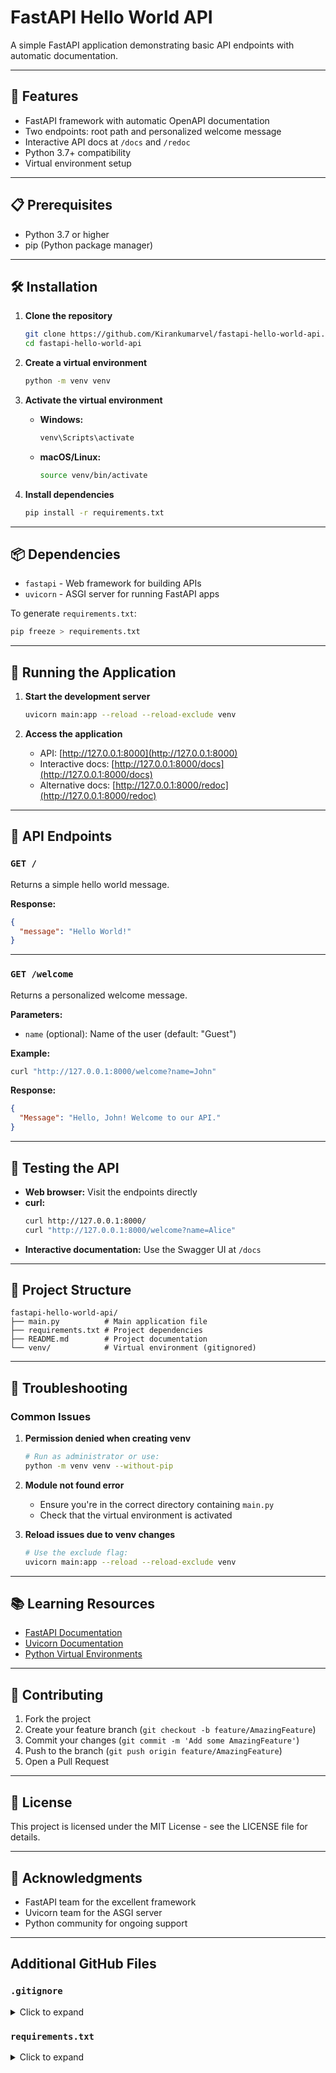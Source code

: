 # FastAPI Hello World API

A simple FastAPI application demonstrating basic API endpoints with automatic documentation.

---

## 🚀 Features

- FastAPI framework with automatic OpenAPI documentation
- Two endpoints: root path and personalized welcome message
- Interactive API docs at `/docs` and `/redoc`
- Python 3.7+ compatibility
- Virtual environment setup

---

## 📋 Prerequisites

- Python 3.7 or higher
- pip (Python package manager)

---

## 🛠️ Installation

1. **Clone the repository**
   ```bash
   git clone https://github.com/Kirankumarvel/fastapi-hello-world-api.git
   cd fastapi-hello-world-api
   ```

2. **Create a virtual environment**
   ```bash
   python -m venv venv
   ```

3. **Activate the virtual environment**
   - **Windows:**
     ```bash
     venv\Scripts\activate
     ```
   - **macOS/Linux:**
     ```bash
     source venv/bin/activate
     ```

4. **Install dependencies**
   ```bash
   pip install -r requirements.txt
   ```

---

## 📦 Dependencies

- `fastapi` - Web framework for building APIs
- `uvicorn` - ASGI server for running FastAPI apps

To generate `requirements.txt`:
```bash
pip freeze > requirements.txt
```

---

## 🚀 Running the Application

1. **Start the development server**
   ```bash
   uvicorn main:app --reload --reload-exclude venv
   ```

2. **Access the application**
   - API: [http://127.0.0.1:8000](http://127.0.0.1:8000)
   - Interactive docs: [http://127.0.0.1:8000/docs](http://127.0.0.1:8000/docs)
   - Alternative docs: [http://127.0.0.1:8000/redoc](http://127.0.0.1:8000/redoc)

---

## 📡 API Endpoints

### `GET /`
Returns a simple hello world message.

**Response:**
```json
{
  "message": "Hello World!"
}
```

---

### `GET /welcome`
Returns a personalized welcome message.

**Parameters:**
- `name` (optional): Name of the user (default: "Guest")

**Example:**
```bash
curl "http://127.0.0.1:8000/welcome?name=John"
```

**Response:**
```json
{
  "Message": "Hello, John! Welcome to our API."
}
```

---

## 🧪 Testing the API

- **Web browser:** Visit the endpoints directly
- **curl:**
  ```bash
  curl http://127.0.0.1:8000/
  curl "http://127.0.0.1:8000/welcome?name=Alice"
  ```
- **Interactive documentation:** Use the Swagger UI at `/docs`

---

## 📁 Project Structure

```
fastapi-hello-world-api/
├── main.py          # Main application file
├── requirements.txt # Project dependencies
├── README.md        # Project documentation
└── venv/            # Virtual environment (gitignored)
```

---

## 🔧 Troubleshooting

### Common Issues

1. **Permission denied when creating venv**
   ```bash
   # Run as administrator or use:
   python -m venv venv --without-pip
   ```

2. **Module not found error**
   - Ensure you're in the correct directory containing `main.py`
   - Check that the virtual environment is activated

3. **Reload issues due to venv changes**
   ```bash
   # Use the exclude flag:
   uvicorn main:app --reload --reload-exclude venv
   ```

---

## 📚 Learning Resources

- [FastAPI Documentation](https://fastapi.tiangolo.com/)
- [Uvicorn Documentation](https://www.uvicorn.org/)
- [Python Virtual Environments](https://docs.python.org/3/tutorial/venv.html)

---

## 🤝 Contributing

1. Fork the project
2. Create your feature branch (`git checkout -b feature/AmazingFeature`)
3. Commit your changes (`git commit -m 'Add some AmazingFeature'`)
4. Push to the branch (`git push origin feature/AmazingFeature`)
5. Open a Pull Request

---

## 📄 License

This project is licensed under the MIT License - see the LICENSE file for details.

---

## 🙏 Acknowledgments

- FastAPI team for the excellent framework
- Uvicorn team for the ASGI server
- Python community for ongoing support

---

## Additional GitHub Files

### `.gitignore`
<details>
<summary>Click to expand</summary>

```
# Virtual environment
venv/
.env

# Python
__pycache__/
*.pyc
*.pyo
*.pyd
.Python

# IDE
.vscode/
.idea/
*.swp
*.swo

# OS
.DS_Store
Thumbs.db
```
</details>

### `requirements.txt`
<details>
<summary>Click to expand</summary>

```
fastapi==0.104.1
uvicorn==0.24.0
```
</details>
